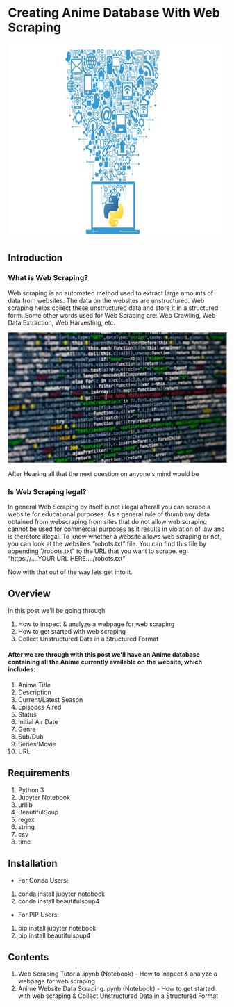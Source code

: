 # Creating Anime Database With Web Scraping

<p align="center">
  <img width="800" height="450" src="https://github.com/Tejas-Haritsa-vk/Creating_Anime_Database_With_Web_Scraping/blob/master/Images/python_data_scraping.jpg">
</p>

## Introduction

### What is Web Scraping?
Web scraping is an automated method used to extract large amounts of data from websites. The data on the websites are unstructured. 
Web scraping helps collect these unstructured data and store it in a structured form.
Some other words used for Web Scraping are: Web Crawling, Web Data Extraction, Web Harvesting, etc.
 
<p align="center">
  <img width="900" height="300" src="https://github.com/Tejas-Haritsa-vk/Creating_Anime_Database_With_Web_Scraping/blob/master/Images/python_data_scraping_2.jpg">
</p>
 
After Hearing all that the next question on anyone's mind would be
### Is Web Scraping legal?
In general Web Scraping by itself is not illegal afterall you can scrape a website for educational purposes.
As a general rule of thumb any data obtained from webscraping from sites that do not allow web scraping cannot be used for commercial purposes as it results in violation of law and is therefore illegal.
To know whether a website allows web scraping or not, you can look at the website’s “robots.txt” file. 
You can find this file by appending “/robots.txt” to the URL that you want to scrape.
eg. “https://....YOUR URL HERE..../robots.txt”

  
 
Now with that out of the way lets get into it.

## Overview
In this post we'll be going through 
1. How to inspect & analyze a webpage for web scraping
2. How to get started with web scraping
3. Collect Unstructured Data in a Structured Format 


#### After we are through with this post we'll have an Anime database containing all the Anime currently available on the website, which includes:
1. Anime Title
2. Description
3. Current/Latest Season
4. Episodes Aired
5. Status
6. Initial Air Date
7. Genre
8. Sub/Dub
9. Series/Movie
10. URL

## Requirements
1. Python 3
2. Jupyter Notebook
3. urllib
4. BeautifulSoup
5. regex
6. string
7. csv
8. time

## Installation
* For Conda Users:
1. conda install jupyter notebook
2. conda install beautifulsoup4

* For PIP Users:
1. pip install jupyter notebook
2. pip install beautifulsoup4

## Contents
1. Web Scraping Tutorial.ipynb (Notebook) - How to inspect & analyze a webpage for web scraping
2. Anime Website Data Scraping.ipynb (Notebook) - How to get started with web scraping & Collect Unstructured Data in a Structured Format


